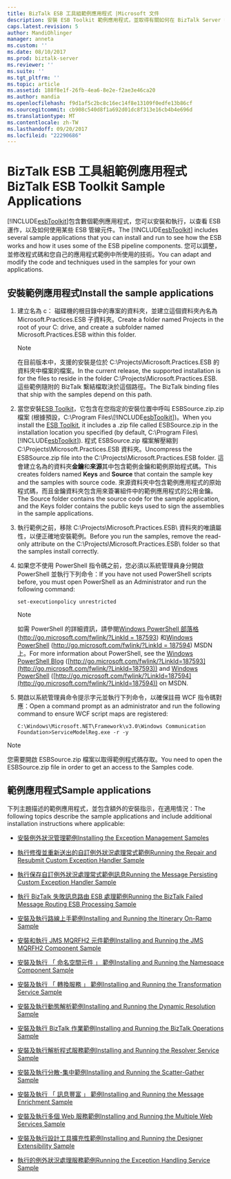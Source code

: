 ```yaml
---
title: BizTalk ESB 工具組範例應用程式 |Microsoft 文件
description: 安裝 ESB Toolkit 範例應用程式，並取得有關如何在 BizTalk Server 中使用它們的快速連結
caps.latest.revision: 5
author: MandiOhlinger
manager: anneta
ms.custom: ''
ms.date: 08/10/2017
ms.prod: biztalk-server
ms.reviewer: ''
ms.suite: ''
ms.tgt_pltfrm: ''
ms.topic: article
ms.assetid: 188f8e1f-26fb-4ea6-8e2e-f2ae3e46ca20
ms.author: mandia
ms.openlocfilehash: f9d1af5c2bc8c16ec14f8e13109f0edfe13b86cf
ms.sourcegitcommit: cb908c540d8f1a692d01dc8f313e16cb4b4e696d
ms.translationtype: MT
ms.contentlocale: zh-TW
ms.lasthandoff: 09/20/2017
ms.locfileid: "22290686"
---
```

# <a name="biztalk-esb-toolkit-sample-applications"></a><span data-ttu-id="097eb-103">BizTalk ESB 工具組範例應用程式</span><span class="sxs-lookup"><span data-stu-id="097eb-103">BizTalk ESB Toolkit Sample Applications</span></span>
<span data-ttu-id="097eb-104">[!INCLUDE[esbToolkit](../includes/esbtoolkit-md.md)]包含數個範例應用程式，您可以安裝和執行，以查看 ESB 運作，以及如何使用某些 ESB 管線元件。</span><span class="sxs-lookup"><span data-stu-id="097eb-104">The [!INCLUDE[esbToolkit](../includes/esbtoolkit-md.md)] includes several sample applications that you can install and run to see how the ESB works and how it uses some of the ESB pipeline components.</span></span> <span data-ttu-id="097eb-105">您可以調整，並修改程式碼和您自己的應用程式範例中所使用的技術。</span><span class="sxs-lookup"><span data-stu-id="097eb-105">You can adapt and modify the code and techniques used in the samples for your own applications.</span></span>  
  
## <a name="install-the-sample-applications"></a><span data-ttu-id="097eb-106">安裝範例應用程式</span><span class="sxs-lookup"><span data-stu-id="097eb-106">Install the sample applications</span></span>  
  
1.  <span data-ttu-id="097eb-107">建立名為 c： 磁碟機的根目錄中的專案的資料夾，並建立這個資料夾內名為 Microsoft.Practices.ESB 子資料夾。</span><span class="sxs-lookup"><span data-stu-id="097eb-107">Create a folder named Projects in the root of your C: drive, and create a subfolder named Microsoft.Practices.ESB within this folder.</span></span>  
  
    > [!NOTE]
    >  <span data-ttu-id="097eb-108">在目前版本中，支援的安裝是位於 C:\Projects\Microsoft.Practices.ESB 的資料夾中檔案的檔案。</span><span class="sxs-lookup"><span data-stu-id="097eb-108">In the current release, the supported installation is for the files to reside in the folder C:\Projects\Microsoft.Practices.ESB.</span></span> <span data-ttu-id="097eb-109">這些範例隨附的 BizTalk 繫結檔取決於這個路徑。</span><span class="sxs-lookup"><span data-stu-id="097eb-109">The BizTalk binding files that ship with the samples depend on this path.</span></span>  
  
2.  <span data-ttu-id="097eb-110">當您安裝[ESB Toolkit](install-and-configure-the-microsoft-biztalk-esb-toolkit.md)，它包含在您指定的安裝位置中呼叫 ESBSource.zip.zip 檔案 (根據預設，C:\Program Files\\[!INCLUDE[esbToolkit](../includes/esbtoolkit-md.md)])。</span><span class="sxs-lookup"><span data-stu-id="097eb-110">When you install the [ESB Toolkit](install-and-configure-the-microsoft-biztalk-esb-toolkit.md), it includes a .zip file called ESBSource.zip in the installation location you specified (by default, C:\Program Files\\[!INCLUDE[esbToolkit](../includes/esbtoolkit-md.md)]).</span></span> <span data-ttu-id="097eb-111">程式 ESBSource.zip 檔案解壓縮到 C:\Projects\Microsoft.Practices.ESB 資料夾。</span><span class="sxs-lookup"><span data-stu-id="097eb-111">Uncompress the ESBSource.zip file into the C:\Projects\Microsoft.Practices.ESB folder.</span></span> <span data-ttu-id="097eb-112">這會建立名為的資料夾**金鑰**和**來源**其中包含範例金鑰和範例原始程式碼。</span><span class="sxs-lookup"><span data-stu-id="097eb-112">This creates folders named **Keys** and **Source** that contain the sample key and the samples with source code.</span></span> <span data-ttu-id="097eb-113">來源資料夾中包含範例應用程式的原始程式碼，而且金鑰資料夾包含用來簽署組件中的範例應用程式的公用金鑰。</span><span class="sxs-lookup"><span data-stu-id="097eb-113">The Source folder contains the source code for the sample application, and the Keys folder contains the public keys used to sign the assemblies in the sample applications.</span></span>  
  
3.  <span data-ttu-id="097eb-114">執行範例之前，移除 C:\Projects\Microsoft.Practices.ESB\ 資料夾的唯讀屬性，以便正確地安裝範例。</span><span class="sxs-lookup"><span data-stu-id="097eb-114">Before you run the samples, remove the read-only attribute on the C:\Projects\Microsoft.Practices.ESB\ folder so that the samples install correctly.</span></span>  
  
4.  <span data-ttu-id="097eb-115">如果您不使用 PowerShell 指令碼之前，您必須以系統管理員身分開啟 PowerShell 並執行下列命令：</span><span class="sxs-lookup"><span data-stu-id="097eb-115">If you have not used PowerShell scripts before, you must open PowerShell as an Administrator and run the following command:</span></span>  
  
    ```  
    set-executionpolicy unrestricted  
    ```  
  
    > [!NOTE]
    >  <span data-ttu-id="097eb-116">如需 PowerShell 的詳細資訊，請參閱[Windows PowerShell 部落格](http://go.microsoft.com/fwlink/?LinkId=187593)([http://go.microsoft.com/fwlink/?LinkId = 187593](http://go.microsoft.com/fwlink/?LinkId=187593)) 和[Windows PowerShell](http://go.microsoft.com/fwlink/?LinkId=187594) ([http://go.microsoft.com/fwlink/?LinkId = 187594](http://go.microsoft.com/fwlink/?LinkId=187594)) MSDN 上。</span><span class="sxs-lookup"><span data-stu-id="097eb-116">For more information about PowerShell, see the [Windows PowerShell Blog](http://go.microsoft.com/fwlink/?LinkId=187593) ([http://go.microsoft.com/fwlink/?LinkId=187593](http://go.microsoft.com/fwlink/?LinkId=187593)) and [Windows PowerShell](http://go.microsoft.com/fwlink/?LinkId=187594) ([http://go.microsoft.com/fwlink/?LinkId=187594](http://go.microsoft.com/fwlink/?LinkId=187594)) on MSDN.</span></span>  
  
5.  <span data-ttu-id="097eb-117">開啟以系統管理員命令提示字元並執行下列命令，以確保註冊 WCF 指令碼對應：</span><span class="sxs-lookup"><span data-stu-id="097eb-117">Open a command prompt as an administrator and run the following command to ensure WCF script maps are registered:</span></span>  
  
    ```  
    C:\Windows\Microsoft.NET\Framework\v3.0\Windows Communication Foundation>ServiceModelReg.exe -r -y  
    ```  
  
> [!NOTE]
>  <span data-ttu-id="097eb-118">您需要開啟 ESBSource.zip 檔案以取得範例程式碼存取。</span><span class="sxs-lookup"><span data-stu-id="097eb-118">You need to open the ESBSource.zip file in order to get an access to the Samples code.</span></span>  

## <a name="sample-applications"></a><span data-ttu-id="097eb-119">範例應用程式</span><span class="sxs-lookup"><span data-stu-id="097eb-119">Sample applications</span></span>  
 <span data-ttu-id="097eb-120">下列主題描述的範例應用程式，並包含額外的安裝指示，在適用情況：</span><span class="sxs-lookup"><span data-stu-id="097eb-120">The following topics describe the sample applications and include additional installation instructions where applicable:</span></span>  
  
-   [<span data-ttu-id="097eb-121">安裝例外狀況管理範例</span><span class="sxs-lookup"><span data-stu-id="097eb-121">Installing the Exception Management Samples</span></span>](../esb-toolkit/installing-the-exception-management-samples.md)  
  
-   [<span data-ttu-id="097eb-122">執行修復並重新送出的自訂例外狀況處理常式範例</span><span class="sxs-lookup"><span data-stu-id="097eb-122">Running the Repair and Resubmit Custom Exception Handler Sample</span></span>](../esb-toolkit/running-the-repair-and-resubmit-custom-exception-handler-sample.md)  
  
-   [<span data-ttu-id="097eb-123">執行保存自訂例外狀況處理常式範例訊息</span><span class="sxs-lookup"><span data-stu-id="097eb-123">Running the Message Persisting Custom Exception Handler Sample</span></span>](../esb-toolkit/running-the-message-persisting-custom-exception-handler-sample.md)  
  
-   [<span data-ttu-id="097eb-124">執行 BizTalk 失敗訊息路由 ESB 處理範例</span><span class="sxs-lookup"><span data-stu-id="097eb-124">Running the BizTalk Failed Message Routing ESB Processing Sample</span></span>](../esb-toolkit/running-the-biztalk-failed-message-routing-esb-processing-sample.md)  
  
-   [<span data-ttu-id="097eb-125">安裝及執行路線上手範例</span><span class="sxs-lookup"><span data-stu-id="097eb-125">Installing and Running the Itinerary On-Ramp Sample</span></span>](../esb-toolkit/installing-and-running-the-itinerary-on-ramp-sample.md)  
  
-   [<span data-ttu-id="097eb-126">安裝和執行 JMS MQRFH2 元件範例</span><span class="sxs-lookup"><span data-stu-id="097eb-126">Installing and Running the JMS MQRFH2 Component Sample</span></span>](../esb-toolkit/installing-and-running-the-jms-mqrfh2-component-sample.md)  
  
-   [<span data-ttu-id="097eb-127">安裝及執行 「 命名空間元件 」 範例</span><span class="sxs-lookup"><span data-stu-id="097eb-127">Installing and Running the Namespace Component Sample</span></span>](../esb-toolkit/installing-and-running-the-namespace-component-sample.md)  
  
-   [<span data-ttu-id="097eb-128">安裝及執行 「 轉換服務 」 範例</span><span class="sxs-lookup"><span data-stu-id="097eb-128">Installing and Running the Transformation Service Sample</span></span>](../esb-toolkit/installing-and-running-the-transformation-service-sample.md)  
  
-   [<span data-ttu-id="097eb-129">安裝及執行動態解析範例</span><span class="sxs-lookup"><span data-stu-id="097eb-129">Installing and Running the Dynamic Resolution Sample</span></span>](../esb-toolkit/installing-and-running-the-dynamic-resolution-sample.md)  
  
-   [<span data-ttu-id="097eb-130">安裝及執行 BizTalk 作業範例</span><span class="sxs-lookup"><span data-stu-id="097eb-130">Installing and Running the BizTalk Operations Sample</span></span>](../esb-toolkit/installing-and-running-the-biztalk-operations-sample.md)  
  
-   [<span data-ttu-id="097eb-131">安裝及執行解析程式服務範例</span><span class="sxs-lookup"><span data-stu-id="097eb-131">Installing and Running the Resolver Service Sample</span></span>](../esb-toolkit/installing-and-running-the-resolver-service-sample.md)  
  
-   [<span data-ttu-id="097eb-132">安裝及執行分散-集中範例</span><span class="sxs-lookup"><span data-stu-id="097eb-132">Installing and Running the Scatter-Gather Sample</span></span>](../esb-toolkit/installing-and-running-the-scatter-gather-sample.md)  
  
-   [<span data-ttu-id="097eb-133">安裝及執行 「 訊息豐富 」 範例</span><span class="sxs-lookup"><span data-stu-id="097eb-133">Installing and Running the Message Enrichment Sample</span></span>](../esb-toolkit/installing-and-running-the-message-enrichment-sample.md)  
  
-   [<span data-ttu-id="097eb-134">安裝及執行多個 Web 服務範例</span><span class="sxs-lookup"><span data-stu-id="097eb-134">Installing and Running the Multiple Web Services Sample</span></span>](../esb-toolkit/installing-and-running-the-multiple-web-services-sample.md)  
  
-   [<span data-ttu-id="097eb-135">安裝及執行設計工具擴充性範例</span><span class="sxs-lookup"><span data-stu-id="097eb-135">Installing and Running the Designer Extensibility Sample</span></span>](../esb-toolkit/installing-and-running-the-designer-extensibility-sample.md)  
  
-   [<span data-ttu-id="097eb-136">執行的例外狀況處理服務範例</span><span class="sxs-lookup"><span data-stu-id="097eb-136">Running the Exception Handling Service Sample</span></span>](../esb-toolkit/running-the-exception-handling-service-sample.md)